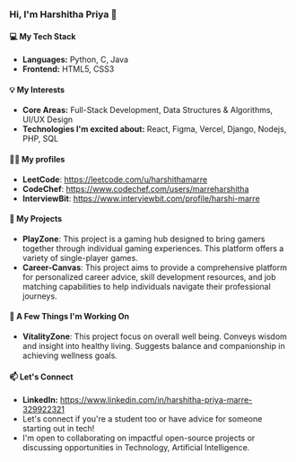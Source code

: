 ### Hi, I'm Harshitha Priya 👋


#### 💻 **My Tech Stack**
- **Languages:** Python, C, Java
- **Frontend:** HTML5, CSS3


#### 💡 **My Interests**
- **Core Areas:** Full-Stack Development, Data Structures & Algorithms, UI/UX Design
- **Technologies I'm excited about:** React, Figma, Vercel, Django, Nodejs, PHP, SQL


#### 👨‍💻 **My profiles**
- **LeetCode**: https://leetcode.com/u/harshithamarre
- **CodeChef**: https://www.codechef.com/users/marreharshitha
- **InterviewBit**: https://www.interviewbit.com/profile/harshi-marre


#### 📝 **My Projects**
- **PlayZone**: This project is a gaming hub designed to bring gamers together through individual gaming experiences. This platform offers a variety of single-player games.
- **Career-Canvas**: This project aims to provide a comprehensive platform for personalized career advice, skill development resources, and job matching capabilities to help individuals navigate their professional journeys.


#### 🚀 **A Few Things I'm Working On**
- **VitalityZone**: This project focus on overall well being. Conveys wisdom and insight into healthy living. Suggests balance and companionship in achieving wellness goals.


#### 📫 **Let's Connect**
- **LinkedIn:** https://www.linkedin.com/in/harshitha-priya-marre-329922321
- Let's connect if you're a student too or have advice for someone starting out in tech!
- I'm open to collaborating on impactful open-source projects or discussing opportunities in Technology, Artificial Intelligence.
